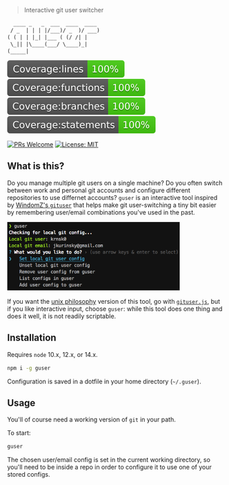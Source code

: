 > Interactive git user switcher

```
  ____ _   _  ___  ____  ____
 / _  | | | |/___)/ _  )/ ___)
( ( | | |_| |___ ( (/ /| |
 \_|| |\____(___/ \____)_|
(_____|
```

![Coverage lines](./static/badge-lines.svg)
![Coverage functions](./static/badge-functions.svg)
![Coverage branches](./static/badge-branches.svg)
![Coverage statements](./static/badge-statements.svg)

[![PRs Welcome](https://img.shields.io/badge/PRs-welcome-brightgreen.svg?style=flat-square)](http://makeapullrequest.com)
[![License: MIT](https://img.shields.io/badge/License-MIT-yellow.svg)](https://opensource.org/licenses/MIT)

## What is this?

Do you manage multiple git users on a single machine? Do you often switch between work and personal git accounts and configure different repositories to use differnet accounts? `guser` is an interactive tool inspired by [WindomZ's `gituser`](https://github.com/WindomZ/gituser.js) that helps make git user-switching a tiny bit easier by remembering user/email combinations you've used in the past.

<img src="./static/screenshot.png" width="400">

If you want the [unix philosophy](https://en.wikipedia.org/wiki/Unix_philosophy#:~:text=The%20Unix%20philosophy%20is%20documented,%2C%20as%20yet%20unknown%2C%20program.) version of this tool, go with [`gituser.js`](https://github.com/WindomZ/gituser.js), but if you like interactive input, choose `guser`: while this tool does one thing and does it well, it is not readily scriptable.

## Installation

Requires `node` 10.x, 12.x, or 14.x.

```bash
npm i -g guser
```

Configuration is saved in a dotfile in your home directory (`~/.guser`).

## Usage

You'll of course need a working version of `git` in your path.

To start:

```bash
guser
```

The chosen user/email config is set in the current working directory, so you'll need to be inside a repo in order to configure it to use one of your stored configs.
